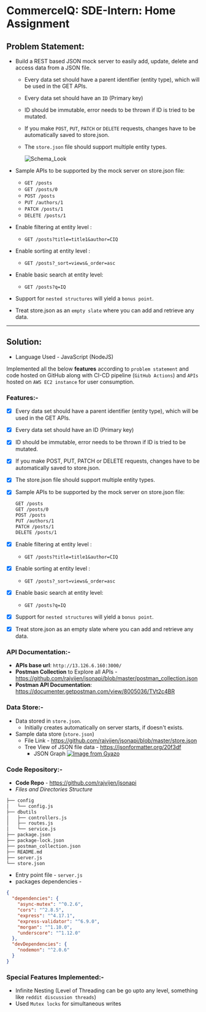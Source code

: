 # CommerceIQ: SDE-Intern: Home Assignment

## Problem Statement:

- Build a REST based JSON mock server to easily add, update, delete and access data from a JSON file.

  - Every data set should have a parent identifier (entity type), which will be used in the GET APIs.
  - Every data set should have an `ID` (Primary key)
  - ID should be immutable, error needs to be thrown if ID is tried to be mutated.
  - If you make `POST`, `PUT`, `PATCH` or `DELETE` requests, changes have to be automatically saved to store.json.
  - The `store.json` file should support multiple entity types.

    ![Schema_Look](https://lh6.googleusercontent.com/SBhwRnq6DtyHPWDDjVxGAmcuQpMaI58Y2it3z1mqNgkLOn4BIqG5KCG7WK26Y2_AvZ6kZCXlweWMTw3brJU0vUb7vnqYk6Atnc5sj6gZxZwTpQV58F6dfVg6j-oj_-ms-RM9EvlZ)

- Sample APIs to be supported by the mock server on store.json file:

  - `GET /posts`
  - `GET /posts/0`
  - `POST /posts`
  - `PUT /authors/1`
  - `PATCH /posts/1`
  - `DELETE /posts/1`

- Enable filtering at entity level :

  - `GET /posts?title=title1&author=CIQ`

- Enable sorting at entity level :

  - `GET /posts?_sort=views&_order=asc`

- Enable basic search at entity level:

  - `GET /posts?q=IQ`

- Support for `nested structures` will yield a `bonus point`.

- Treat store.json as an `empty slate` where you can add and retrieve any data.

---

## Solution:

- Language Used - JavaScript (NodeJS)

Implemented all the below **features** according to `problem statement` and code hosted on GitHub along with CI-CD pipeline (`GitHub Actions`) and `APIs` hosted on `AWS EC2 instance` for user consumption.

### Features:-

- [x] Every data set should have a parent identifier (entity type), which will be used in the GET APIs.
- [x] Every data set should have an ID (Primary key)
- [x] ID should be immutable, error needs to be thrown if ID is tried to be mutated.
- [x] If you make POST, PUT, PATCH or DELETE requests, changes have to be automatically saved to store.json.
- [x] The store.json file should support multiple entity types.
- [x] Sample APIs to be supported by the mock server on store.json file:
  ```md
  GET /posts
  GET /posts/0
  POST /posts
  PUT /authors/1
  PATCH /posts/1
  DELETE /posts/1
  ```
- [x] Enable filtering at entity level :

  - `GET /posts?title=title1&author=CIQ`

- [x] Enable sorting at entity level :

  - `GET /posts?_sort=views&_order=asc`

- [x] Enable basic search at entity level:

  - `GET /posts?q=IQ`

- [x] Support for `nested structures` will yield a `bonus point`.
- [x] Treat store.json as an empty slate where you can add and retrieve any data.

### API Documentation:-

- **APIs base url**: `http://13.126.6.160:3000/`
- **Postman Collection** to Explore all APIs - https://github.com/rajvijen/jsonapi/blob/master/postman_collection.json
- **Postman API Documentation**: https://documenter.getpostman.com/view/8005036/TVt2c4BR

### Data Store:-

- Data stored in `store.json`.
  - Initially creates automatically on server starts, if doesn't exists.
- Sample data store (`store.json`)
  - File Link - https://github.com/rajvijen/jsonapi/blob/master/store.json
  - Tree View of JSON file data - https://jsonformatter.org/20f3df
    - JSON Graph
      [![Image from Gyazo](https://i.gyazo.com/6b49451874d6acff66c089bd622e01fe.png)](https://gyazo.com/6b49451874d6acff66c089bd622e01fe)

### Code Repository:-

- **Code Repo** - https://github.com/rajvijen/jsonapi
- _Files and Directories Structure_

```md
├── config
│   └── config.js
├── dbutils
│   ├── controllers.js
│   ├── routes.js
│   └── service.js
├── package.json
├── package-lock.json
├── postman_collection.json
├── README.md
├── server.js
└── store.json
```

- Entry point file - `server.js`
- packages dependencies -

```json
{
  "dependencies": {
    "async-mutex": "^0.2.6",
    "cors": "^2.8.5",
    "express": "^4.17.1",
    "express-validator": "^6.9.0",
    "morgan": "^1.10.0",
    "underscore": "^1.12.0"
  },
  "devDependencies": {
    "nodemon": "^2.0.6"
  }
}
```

### Special Features Implemented:-

- Infinite Nesting (Level of Threading can be go upto any level, something like `reddit discussion threads`)
- Used `Mutex locks` for simultaneous writes
